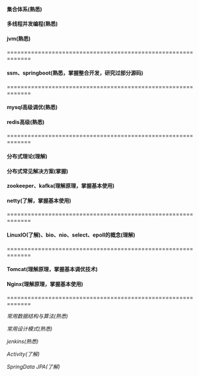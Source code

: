 #### 集合体系(熟悉)

#### 多线程并发编程(熟悉)

#### jvm(熟悉)

=============================================================

#### ssm、springboot(熟悉，掌握整合开发，研究过部分源码)

=============================================================

#### mysql高级调优(熟悉)

#### redis高级(熟悉)

=============================================================

#### 分布式理论(理解)

#### 分布式常见解决方案(掌握)

#### zookeeper、kafka(理解原理，掌握基本使用)

#### netty(了解，掌握基本使用)

=============================================================

#### LinuxIO(了解)、bio、nio、select、epoll的概念(理解)

=============================================================

#### Tomcat(理解原理，掌握基本调优技术)

#### Nginx(理解原理，掌握基本使用)

=============================================================

*常用数据结构与算法(熟悉)*

*常用设计模式(熟悉)*

*jenkins(熟悉)*

*Activity(了解)*

*SpringData JPA(了解)*
